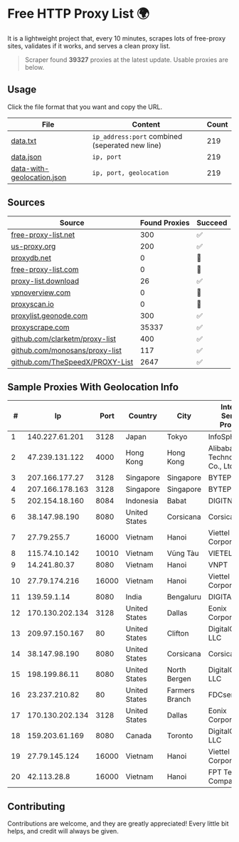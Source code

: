 
# Free HTTP Proxy List 🌍

It is a lightweight project that, every 10 minutes, scrapes lots of free-proxy sites, validates if it works, and serves a clean proxy list.


> Scraper found **39327** proxies at the latest update. Usable proxies are below.

## Usage

Click the file format that you want and copy the URL.


|File|Content|Count|
|----|-------|-----|
|[data.txt](https://raw.githubusercontent.com/themiralay/Proxy-List-World/master/data.txt)|`ip_address:port` combined (seperated new line)|219|
|[data.json](https://raw.githubusercontent.com/themiralay/Proxy-List-World/master/data.json)|`ip, port`|219|
|[data-with-geolocation.json](https://raw.githubusercontent.com/themiralay/Proxy-List-World/master/data-with-geolocation.json)|`ip, port, geolocation`|219|

## Sources

|Source|Found Proxies|Succeed|
|------|-------------|-------|
|[free-proxy-list.net](https://free-proxy-list.net)|300|✅|
|[us-proxy.org](https://www.us-proxy.org)|200|✅|
|[proxydb.net](http://proxydb.net)|0|🚫|
|[free-proxy-list.com](https://free-proxy-list.com/?page=&port=&type%5B%5D=http&type%5B%5D=https&up_time=0&search=Search)|0|🚫|
|[proxy-list.download](https://www.proxy-list.download/HTTP)|26|✅|
|[vpnoverview.com](https://vpnoverview.com/privacy/anonymous-browsing/free-proxy-servers)|0|🚫|
|[proxyscan.io](https://www.proxyscan.io)|0|🚫|
|[proxylist.geonode.com](https://proxylist.geonode.com/api/proxy-list?limit=300&page=1&sort_by=lastChecked&sort_type=desc&protocols=http,https)|300|✅|
|[proxyscrape.com](https://api.proxyscrape.com/v2/?request=displayproxies&protocol=http&timeout=10000&country=all&ssl=all&anonymity=all)|35337|✅|
|[github.com/clarketm/proxy-list](https://raw.githubusercontent.com/clarketm/proxy-list/master/proxy-list-raw.txt)|400|✅|
|[github.com/monosans/proxy-list](https://raw.githubusercontent.com/monosans/proxy-list/main/proxies/http.txt)|117|✅|
|[github.com/TheSpeedX/PROXY-List](https://raw.githubusercontent.com/TheSpeedX/PROXY-List/master/http.txt)|2647|✅|


## Sample Proxies With Geolocation Info

|#|Ip|Port|Country|City|Internet Service Provider|
|-|--|----|-------|----|-------------------------|
|1|140.227.61.201|3128|Japan|Tokyo|InfoSphere|
|2|47.239.131.122|4000|Hong Kong|Hong Kong|Alibaba (US) Technology Co., Ltd.|
|3|207.166.177.27|3128|Singapore|Singapore|BYTEPLUS|
|4|207.166.178.163|3128|Singapore|Singapore|BYTEPLUS|
|5|202.154.18.160|8084|Indonesia|Babat|DIGITNET|
|6|38.147.98.190|8080|United States|Corsicana|Corsicana ISD|
|7|27.79.255.7|16000|Vietnam|Hanoi|Viettel Corporation|
|8|115.74.10.142|10010|Vietnam|Vũng Tàu|VIETELxdsl|
|9|14.241.80.37|8080|Vietnam|Hanoi|VNPT|
|10|27.79.174.216|16000|Vietnam|Hanoi|Viettel Corporation|
|11|139.59.1.14|8080|India|Bengaluru|DIGITALOCEAN|
|12|170.130.202.134|3128|United States|Dallas|Eonix Corporation|
|13|209.97.150.167|80|United States|Clifton|DigitalOcean, LLC|
|14|38.147.98.190|8080|United States|Corsicana|Corsicana ISD|
|15|198.199.86.11|8080|United States|North Bergen|DigitalOcean, LLC|
|16|23.237.210.82|80|United States|Farmers Branch|FDCservers.net|
|17|170.130.202.134|3128|United States|Dallas|Eonix Corporation|
|18|159.203.61.169|8080|Canada|Toronto|DigitalOcean, LLC|
|19|27.79.145.124|16000|Vietnam|Hanoi|Viettel Corporation|
|20|42.113.28.8|16000|Vietnam|Hanoi|FPT Telecom Company|



## Contributing

Contributions are welcome, and they are greatly appreciated! Every
little bit helps, and credit will always be given.

